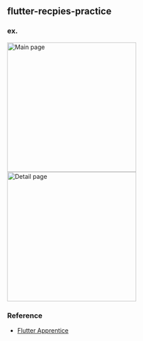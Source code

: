 ## flutter-recpies-practice

### ex.

<p>
  <img src="https://user-images.githubusercontent.com/11611397/141324547-57d0ddcc-72de-49a0-aa64-6af6a429db98.png" alt="Main page" width="300"/>
  <img src="https://user-images.githubusercontent.com/11611397/141325488-9c06c728-5f36-4005-9383-4b8d235dd83a.png" alt="Detail page" width="300"/>
</p>

### Reference
- [Flutter Apprentice](https://www.raywenderlich.com/books/flutter-apprentice)
